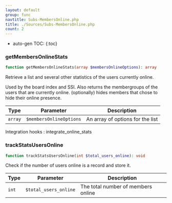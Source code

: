 ```yaml
---
layout: default
group: func
navtitle: Subs-MembersOnline.php
title: ./Sources/Subs-MembersOnline.php
count: 2
---
```

* auto-gen TOC:
{:toc}
### getMembersOnlineStats

```php
function getMembersOnlineStats(array $membersOnlineOptions): array
```
Retrieve a list and several other statistics of the users currently online.

Used by the board index and SSI.
Also returns the membergroups of the users that are currently online.
(optionally) hides members that chose to hide their online presence.

Type|Parameter|Description
---|---|---
`array`|`$membersOnlineOptions`|An array of options for the list

Integration hooks
: integrate_online_stats

### trackStatsUsersOnline

```php
function trackStatsUsersOnline(int $total_users_online): void
```
Check if the number of users online is a record and store it.



Type|Parameter|Description
---|---|---
`int`|`$total_users_online`|The total number of members online

